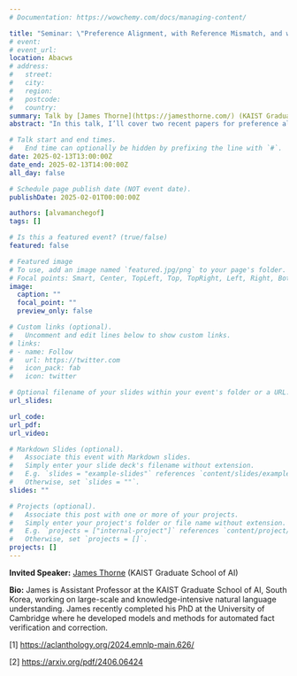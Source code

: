```yaml
---
# Documentation: https://wowchemy.com/docs/managing-content/

title: "Seminar: \"Preference Alignment, with Reference Mismatch, and without Reference Models\""
# event:
# event_url:
location: Abacws
# address:
#   street:
#   city:
#   region:
#   postcode:
#   country:
summary: Talk by [James Thorne](https://jamesthorne.com/) (KAIST Graduate School of AI)
abstract: "In this talk, I’ll cover two recent papers for preference alignment: Odds-Ratio Preference Optimisation (ORPO, EMNLP 2024), discussing the role of the reference model for preference alignment (e.g. DPO , RLHF), and Margin-aware Preference Optimization (under review @ CVPR ), thinking about the risks of reference mismatch: where the preference alignment data has features diverging from the reference model."

# Talk start and end times.
#   End time can optionally be hidden by prefixing the line with `#`.
date: 2025-02-13T13:00:00Z
date_end: 2025-02-13T14:00:00Z
all_day: false

# Schedule page publish date (NOT event date).
publishDate: 2025-02-01T00:00:00Z

authors: [alvamanchegof]
tags: []

# Is this a featured event? (true/false)
featured: false

# Featured image
# To use, add an image named `featured.jpg/png` to your page's folder. 
# Focal points: Smart, Center, TopLeft, Top, TopRight, Left, Right, BottomLeft, Bottom, BottomRight.
image:
  caption: ""
  focal_point: ""
  preview_only: false

# Custom links (optional).
#   Uncomment and edit lines below to show custom links.
# links:
# - name: Follow
#   url: https://twitter.com
#   icon_pack: fab
#   icon: twitter

# Optional filename of your slides within your event's folder or a URL.
url_slides:

url_code:
url_pdf:
url_video:

# Markdown Slides (optional).
#   Associate this event with Markdown slides.
#   Simply enter your slide deck's filename without extension.
#   E.g. `slides = "example-slides"` references `content/slides/example-slides.md`.
#   Otherwise, set `slides = ""`.
slides: ""

# Projects (optional).
#   Associate this post with one or more of your projects.
#   Simply enter your project's folder or file name without extension.
#   E.g. `projects = ["internal-project"]` references `content/project/deep-learning/index.md`.
#   Otherwise, set `projects = []`.
projects: []
---
```


**Invited Speaker:** [James Thorne](https://jamesthorne.com/) (KAIST Graduate School of AI)

**Bio:**
James is Assistant Professor at the KAIST Graduate School of AI, South Korea, working on large-scale and knowledge-intensive natural language understanding. James recently completed his PhD at the University of Cambridge where he developed models and methods for automated fact verification and correction.

[1] https://aclanthology.org/2024.emnlp-main.626/

[2] https://arxiv.org/pdf/2406.06424
